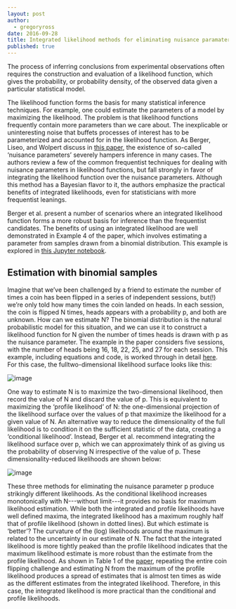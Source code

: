 ```yaml
---
layout: post
author: 
  - gregoryross
date: 2016-09-28
title: Integrated likelihood methods for eliminating nuisance paramaters
published: true
---
```


The process of inferring conclusions from experimental observations often requires the construction and evaluation of a likelihood function, which gives the probability, or probability density, of the observed data given a particular statistical model.

The likelihood function forms the basis for many statistical inference techniques. For example, one could estimate the parameters of a model by maximizing the likelihood. The problem is that likelihood functions frequently contain more parameters than we care about. The inexplicable or uninteresting noise that buffets processes of interest has to be parameterized and accounted for in the likelihood function. As Berger, Liseo, and Wolpert discuss in [this paper](https://projecteuclid.org/euclid.ss/1009211804), the existence of so-called ‘nuisance parameters’ severely hampers inference in many cases. The authors review a few of the common frequentist techniques for dealing with nuisance parameters in likelihood functions, but fall strongly in favor of integrating the likelihood function over the nuisance parameters. Although this method has a Bayesian flavor to it, the authors emphasize the practical benefits of integrated likelihoods, even for statisticians with more frequentist leanings.

<!--more-->

Berger et al. present a number of scenarios where an integrated likelihood function forms a more robust basis for inference than the frequentist candidates. The benefits of using an integrated likelihood are well demonstrated in Example 4 of the paper, which involves estimating a parameter from
samples drawn from a binomial distribution. This example is explored in [this Jupyter notebook](https://github.com/gregoryross/Walkthroughs/blob/master/Integrated_Likelihoods/Nuisance_paramaters_in_likelihoods.ipynb).


## Estimation with binomial samples

Imagine that we’ve been challenged by a friend to estimate the number of times a coin has been flipped in a series of independent sessions, but(!) we’re only told how many times the coin landed on heads. In each session, the coin is flipped N times, heads appears with a probability p, and both are
unknown. How can we estimate N? The binomial distribution is the natural probabilistic model for this situation, and we can use it to construct a likelihood function for N given the number of times heads is drawn with p as the nuisance parameter. The example in the paper considers five sessions,
with the number of heads being 16, 18, 22, 25, and 27 for each session. This example, including equations and code, is worked through in detail [here](https://github.com/gregoryross/Walkthroughs/blob/master/Integrated_Likelihoods/Nuisance_paramaters_in_likelihoods.ipynb). For this case, the fulltwo-dimensional likelihood surface looks like this:

![image](https://github.com/gregoryross/Walkthroughs/blob/master/Integrated_Likelihoods/2D_Likelihood.png)

One way to estimate N is to maximize the two-dimensional likelihood, then record the value of N and discard the value of p. This is equivalent to maximizing the ‘profile likelihood’ of N: the one-dimensional projection of the likelihood surface over the values of p that maximize the likelihood for
a given value of N. An alternative way to reduce the dimensionality of the full likelihood is to condition it on the sufficient statistic of the data, creating a ‘conditional likelihood’. Instead, Berger et al. recommend integrating the likelihood surface over p, which we can approximately think of
as giving us the probability of observing N irrespective of the value of p. These dimensionality-reduced likelihoods are shown below:

![image](https://github.com/gregoryross/Walkthroughs/blob/master/Integrated_Likelihoods/1D_likelihoods.png)

These three methods for eliminating the nuisance parameter p produce strikingly different likelihoods. As the conditional likelihood increases monotonically with N---without limit---it provides no basis for maximum likelihood estimation. While both the integrated and profile likelihoods have well
defined maxima, the integrated likelihood has a maximum roughly half that of profile likelihood (shown in dotted lines). But which estimate is ‘better’? The curvature of the (log) likelihoods around the maximum is related to the uncertainty in our estimate of N. The fact that the integrated
likelihood is more tightly peaked than the profile likelihood indicates that the maximum likelihood estimate is more robust than the estimate from the profile likelihood. As shown in Table 1 of the [paper](https://projecteuclid.org/euclid.ss/1009211804), repeating the entire coin flipping challenge
and estimating N from the maximum of the profile likelihood produces a spread of estimates that is almost ten times as wide as the different estimates from the integrated likelihood. Therefore, in this case, the integrated likelihood is more practical than the conditional and profile likelihoods.
